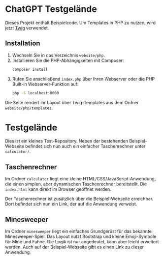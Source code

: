 # ChatGPT Testgelände

Dieses Projekt enthält Beispielcode. Um Templates in PHP zu nutzen, wird jetzt [Twig](https://twig.symfony.com/) verwendet.

## Installation

1. Wechseln Sie in das Verzeichnis `website/php`.
2. Installieren Sie die PHP-Abhängigkeiten mit Composer:
   ```bash
   composer install
   ```
3. Rufen Sie anschließend `index.php` über Ihren Webserver oder die PHP Built-in Webserver-Funktion auf:
   ```bash
   php -S localhost:8000
   ```

Die Seite rendert ihr Layout über Twig-Templates aus dem Ordner `website/php/templates`.
# Testgelände

Dies ist ein kleines Test-Repository. Neben der bestehenden Beispiel-Webseite befindet sich nun auch ein einfacher Taschenrechner unter `calculator/`.

## Taschenrechner

Im Ordner `calculator` liegt eine kleine HTML/CSS/JavaScript-Anwendung, die einen simplen, aber dynamischen Taschenrechner bereitstellt. Die `index.html` kann direkt im Browser geöffnet werden.

Der Taschenrechner ist zusätzlich über die Beispiel-Webseite erreichbar. Dort befindet sich nun ein Link, der auf die Anwendung verweist.

## Minesweeper

Im Ordner `minesweeper` liegt ein einfaches Grundgerüst für das bekannte
Minesweeper-Spiel. Das Layout nutzt Bootstrap und kleine Emoji-Symbole für Mine
und Fahne. Die Logik ist nur angedeutet, kann aber leicht erweitert werden.
Auch auf der Beispiel-Webseite gibt es einen Link zu dieser Anwendung.
